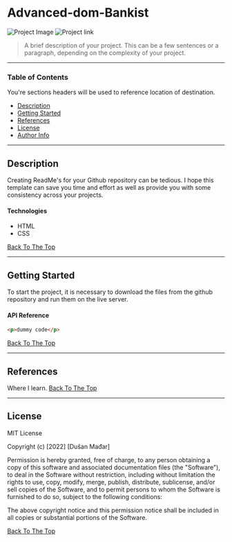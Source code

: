 # Advanced-dom-Bankist

![Project Image](project-image-url)
![Project link](project-live-url)

> A brief description of your project. This can be a few sentences or a paragraph, depending on the complexity of your project.

---

### Table of Contents

You're sections headers will be used to reference location of destination.

- [Description](#description)
- [Getting Started](#getting-tarted)
- [References](#references)
- [License](#license)
- [Author Info](#author-info)

---

## Description

Creating ReadMe's for your Github repository can be tedious. I hope this template can save you time and effort as well as provide you with some consistency across your projects.

#### Technologies

- HTML
- CSS

[Back To The Top](#advanced-dom-bankist)

---

## Getting Started

To start the project, it is necessary to download the files from the github repository and run them on the live server.

#### API Reference

```html
<p>dummy code</p>
```

[Back To The Top](#advanced-dom-bankist)

---

## References

Where I learn.
[Back To The Top](#advanced-dom-bankist)

---

## License

MIT License

Copyright (c) [2022] [Dušan Mađar]

Permission is hereby granted, free of charge, to any person obtaining a copy
of this software and associated documentation files (the "Software"), to deal
in the Software without restriction, including without limitation the rights
to use, copy, modify, merge, publish, distribute, sublicense, and/or sell
copies of the Software, and to permit persons to whom the Software is
furnished to do so, subject to the following conditions:

The above copyright notice and this permission notice shall be included in all
copies or substantial portions of the Software.

[Back To The Top](#advanced-dom-bankist)
